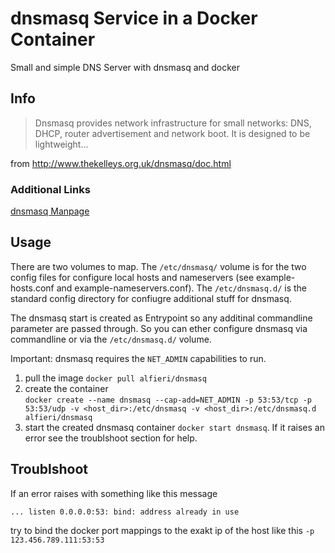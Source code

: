 # dnsmasq Service in a Docker Container
Small and simple DNS Server with dnsmasq and docker

## Info
> Dnsmasq provides network infrastructure for small networks: DNS, DHCP, router advertisement and network boot. It is designed to be lightweight...

from http://www.thekelleys.org.uk/dnsmasq/doc.html

### Additional Links
<a href="http://www.thekelleys.org.uk/dnsmasq/docs/dnsmasq-man.html">dnsmasq Manpage</a>


## Usage
There are two volumes to map. The `/etc/dnsmasq/` volume is for the two config files for configure local hosts and nameservers (see example-hosts.conf and example-nameservers.conf). The `/etc/dnsmasq.d/` is the standard config directory for confiugre additional stuff for dnsmasq. 

The dnsmasq start is created as Entrypoint so any additinal commandline parameter are passed through. So you can ether configure dnsmasq via commandline or via the `/etc/dnsmasq.d/` volume.


Important: dnsmasq requires the `NET_ADMIN` capabilities to run.

1. pull the image `docker pull alfieri/dnsmasq`
2. create the container    
   `
   docker create --name dnsmasq --cap-add=NET_ADMIN
        -p 53:53/tcp -p 53:53/udp
        -v <host_dir>:/etc/dnsmasq -v <host_dir>:/etc/dnsmasq.d
        alfieri/dnsmasq
   `
3. start the created dnsmasq container `docker start dnsmasq`. If it raises an error see the troublshoot section for help.


## Troublshoot
If an error raises with something like this message

    ... listen 0.0.0.0:53: bind: address already in use

try to bind the docker port mappings to the exakt ip of the host like this `-p 123.456.789.111:53:53`
